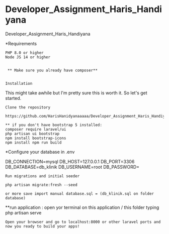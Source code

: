 # Developer_Assignment_Haris_Handiyana
Developer_Assignment_Haris_Handiyana

*Requirements

    PHP 8.0 or higher
    Node JS 14 or higher


     ** Make sure you already have composer**


    Installation

This might take awhile but I'm pretty sure this is worth it. So let's get started.

    Clone the repository

    https://github.com/HarisHanidyanaaaaa/Developer_Assignment_Haris_Handiyana.git

    ** if you don't have bootstrap 5 installed:
    composer require laravel/ui
    php artisan ui bootstrap
    npm install bootstrap-icons
    npm install npm run build


*Configure your database in .env

DB_CONNECTION=mysql
DB_HOST=127.0.0.1
DB_PORT=3306
DB_DATABASE=db_klinik
DB_USERNAME=root
DB_PASSWORD=

    Run migrations and initial seeder

    php artisan migrate:fresh --seed

    or more save import manual database.sql = (db_klinik.sql on folder database)


**run application :
   open yor terminal on this application / this folder 
    typing php artisan serve

   

    Open your browser and go to localhost:8000 or other laravel ports and now you ready to build your apps!

